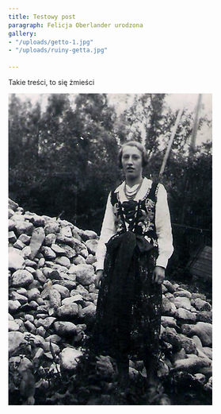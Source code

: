 ```yaml
---
title: Testowy post
paragraph: Felicja Oberlander urodzona
gallery:
- "/uploads/getto-1.jpg"
- "/uploads/ruiny-getta.jpg"

---
```

Takie treści, to się żmieści

![](/uploads/album/03.jpg)